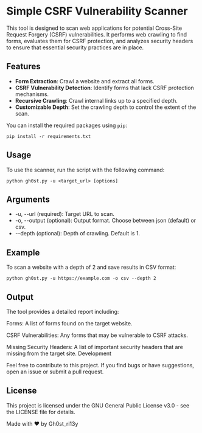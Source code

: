 # Simple CSRF Vulnerability Scanner

This tool is designed to scan web applications for potential Cross-Site Request Forgery (CSRF) vulnerabilities. It performs web crawling to find forms, evaluates them for CSRF protection, and analyzes security headers to ensure that essential security practices are in place.

## Features

- **Form Extraction**: Crawl a website and extract all forms.
- **CSRF Vulnerability Detection**: Identify forms that lack CSRF protection mechanisms.
- **Recursive Crawling**: Crawl internal links up to a specified depth.
- **Customizable Depth**: Set the crawling depth to control the extent of the scan.


You can install the required packages using `pip`:

```
pip install -r requirements.txt
```

## Usage
To use the scanner, run the script with the following command:
```
python gh0st.py -u <target_url> [options]
```

## Arguments

- -u, --url (required): Target URL to scan.
- -o, --output (optional): Output format. Choose between json (default) or csv.
- --depth (optional): Depth of crawling. Default is 1.

## Example 

To scan a website with a depth of 2 and save results in CSV format:

```
python gh0st.py -u https://example.com -o csv --depth 2
```

## Output

The tool provides a detailed report including:

Forms: A list of forms found on the target website.

CSRF Vulnerabilities: Any forms that may be vulnerable to CSRF attacks.

Missing Security Headers: A list of important security headers that are missing from the target site.
Development

Feel free to contribute to this project. If you find bugs or have suggestions, open an issue or submit a pull request.

## License

This project is licensed under the GNU General Public License v3.0 - see the LICENSE file for details.

Made with ❤️ by Gh0st_ri13y


